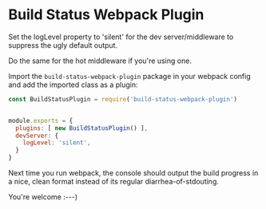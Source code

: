 # Build Status Webpack Plugin

Set the logLevel property to 'silent' for the dev server/middleware to
suppress the ugly default output.

Do the same for the hot middleware if you're using one.

Import the `build-status-webpack-plugin` package in your webpack config
and add the imported class as a plugin:

```js
const BuildStatusPlugin = require('build-status-webpack-plugin')


module.exports = {
  plugins: [ new BuildStatusPlugin() ],
  devServer: {
    logLevel: 'silent',
  }
}
```

Next time you run webpack, the console should output the build progress in 
a nice, clean format instead of its regular diarrhea-of-stdouting.

You're welcome :---)
